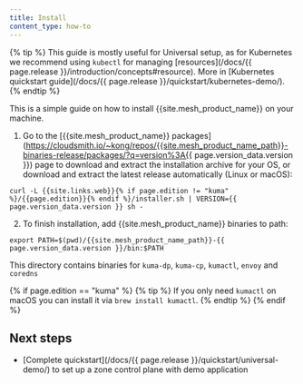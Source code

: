```yaml
---
title: Install
content_type: how-to
---
```


{% tip %}
This guide is mostly useful for Universal setup, as for Kubernetes we recommend using `kubectl` for managing [resources](/docs/{{ page.release }}/introduction/concepts#resource).
More in [Kubernetes quickstart guide](/docs/{{ page.release }}/quickstart/kubernetes-demo/).
{% endtip %}

This is a simple guide on how to install {{site.mesh_product_name}} on your machine.

1. Go to the [{{site.mesh_product_name}} packages](https://cloudsmith.io/~kong/repos/{{site.mesh_product_name_path}}-binaries-release/packages/?q=version%3A{{ page.version_data.version }}) 
page to download and extract the installation archive for your OS, or download and extract the latest release automatically (Linux or macOS):
```shell
curl -L {{site.links.web}}{% if page.edition != "kuma" %}/{{page.edition}}{% endif %}/installer.sh | VERSION={{ page.version_data.version }} sh -
```
2. To finish installation, add {{site.mesh_product_name}} binaries to path:
```shell
export PATH=$(pwd)/{{site.mesh_product_name_path}}-{{ page.version_data.version }}/bin:$PATH
```
This directory contains binaries for `kuma-dp`, `kuma-cp`, `kumactl`, `envoy` and `coredns`

{% if page.edition == "kuma" %}
{% tip %}
If you only need `kumactl` on macOS you can install it via `brew install kumactl`.
{% endtip %}
{% endif %}

## Next steps
* [Complete quickstart](/docs/{{ page.release }}/quickstart/universal-demo/) to set up a zone control plane with demo application
